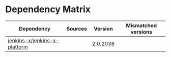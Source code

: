 # Dependency Matrix

Dependency | Sources | Version | Mismatched versions
---------- | ------- | ------- | -------------------
[jenkins-x/jenkins-x-platform](https://github.com/jenkins-x/jenkins-x-platform) |  | [2.0.2038](https://github.com/jenkins-x/jenkins-x-platform/releases/tag/v2.0.2038) | 

